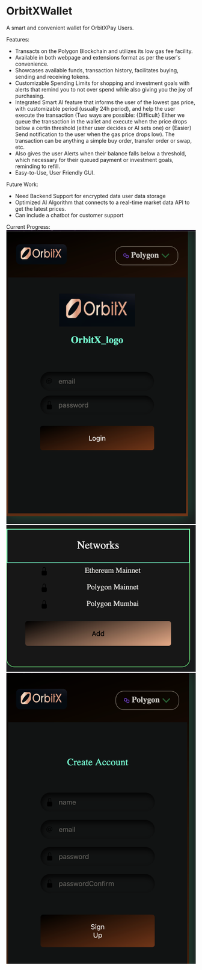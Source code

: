 # OrbitXWallet

A smart and convenient wallet for OrbitXPay Users.

Features:
- Transacts on the Polygon Blockchain and utilizes its low gas fee facility.
- Available in both webpage and extensions format as per the user's convenience.
- Showcases available funds, transaction history, facilitates buying, sending and receiving tokens.
- Customizable Spending Limits for shopping and investment goals with alerts that remind you to not over spend while also giving you the joy of purchasing.
- Integrated Smart AI feature that informs the user of the lowest gas price, with customizable period (usually 24h period), and help the user execute the transaction (Two ways are possible: {Difficult} Either we queue the transaction in the wallet and execute when the price drops below a certin threshold (either user decides or AI sets one) or {Easier} Send notification to the user when the gas price drops low). The transaction can be anything a simple buy order, transfer order or swap, etc.
- Also gives the user Alerts when their balance falls below a threshold, which necessary for their queued payment or investment goals, reminding to refill.
- Easy-to-Use, User Friendly GUI.

Future Work:
- Need Backend Support for encrypted data user data storage
- Optimized AI Algorithm that connects to a real-time market data API to get the latest prices.
- Can include a chatbot for customer support

Current Progress:
![Login Page](assets/curr_output1.png)
![Network Page](assets/curr_output2.png)
![Sign Up Page](assets/curr_output3.png)